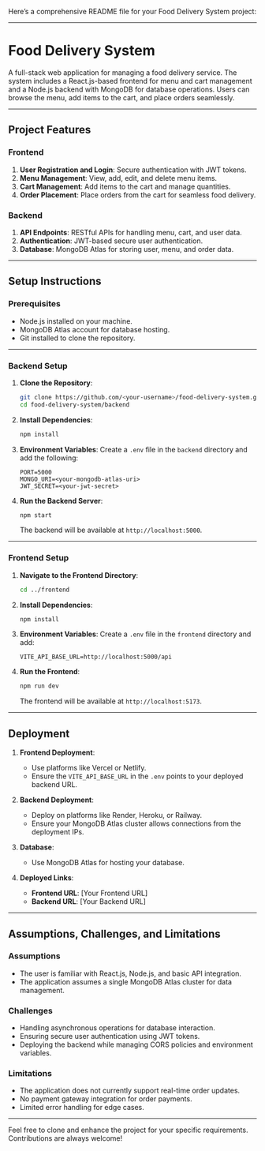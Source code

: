Here’s a comprehensive README file for your Food Delivery System project:

---

# Food Delivery System

A full-stack web application for managing a food delivery service. The system includes a React.js-based frontend for menu and cart management and a Node.js backend with MongoDB for database operations. Users can browse the menu, add items to the cart, and place orders seamlessly.

---

## Project Features

### Frontend
1. **User Registration and Login**: Secure authentication with JWT tokens.
2. **Menu Management**: View, add, edit, and delete menu items.
3. **Cart Management**: Add items to the cart and manage quantities.
4. **Order Placement**: Place orders from the cart for seamless food delivery.

### Backend
1. **API Endpoints**: RESTful APIs for handling menu, cart, and user data.
2. **Authentication**: JWT-based secure user authentication.
3. **Database**: MongoDB Atlas for storing user, menu, and order data.

---

## Setup Instructions

### Prerequisites
- Node.js installed on your machine.
- MongoDB Atlas account for database hosting.
- Git installed to clone the repository.

---

### Backend Setup

1. **Clone the Repository**:
   ```bash
   git clone https://github.com/<your-username>/food-delivery-system.git
   cd food-delivery-system/backend
   ```

2. **Install Dependencies**:
   ```bash
   npm install
   ```

3. **Environment Variables**:
   Create a `.env` file in the `backend` directory and add the following:
   ```plaintext
   PORT=5000
   MONGO_URI=<your-mongodb-atlas-uri>
   JWT_SECRET=<your-jwt-secret>
   ```

4. **Run the Backend Server**:
   ```bash
   npm start
   ```
   The backend will be available at `http://localhost:5000`.

---

### Frontend Setup

1. **Navigate to the Frontend Directory**:
   ```bash
   cd ../frontend
   ```

2. **Install Dependencies**:
   ```bash
   npm install
   ```

3. **Environment Variables**:
   Create a `.env` file in the `frontend` directory and add:
   ```plaintext
   VITE_API_BASE_URL=http://localhost:5000/api
   ```

4. **Run the Frontend**:
   ```bash
   npm run dev
   ```
   The frontend will be available at `http://localhost:5173`.

---

## Deployment

1. **Frontend Deployment**:
   - Use platforms like Vercel or Netlify.
   - Ensure the `VITE_API_BASE_URL` in the `.env` points to your deployed backend URL.

2. **Backend Deployment**:
   - Deploy on platforms like Render, Heroku, or Railway.
   - Ensure your MongoDB Atlas cluster allows connections from the deployment IPs.

3. **Database**:
   - Use MongoDB Atlas for hosting your database.

4. **Deployed Links**:
   - **Frontend URL**: [Your Frontend URL]
   - **Backend URL**: [Your Backend URL]

---

## Assumptions, Challenges, and Limitations

### Assumptions
- The user is familiar with React.js, Node.js, and basic API integration.
- The application assumes a single MongoDB Atlas cluster for data management.

### Challenges
- Handling asynchronous operations for database interaction.
- Ensuring secure user authentication using JWT tokens.
- Deploying the backend while managing CORS policies and environment variables.

### Limitations
- The application does not currently support real-time order updates.
- No payment gateway integration for order payments.
- Limited error handling for edge cases.

---

Feel free to clone and enhance the project for your specific requirements. Contributions are always welcome!

